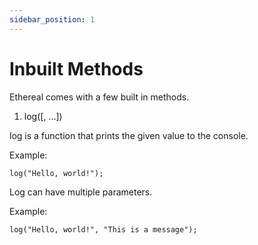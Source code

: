 ```yaml
---
sidebar_position: 1
---
```


# Inbuilt Methods

Ethereal comes with a few built in methods.

1. log([, ...])

log is a function that prints the given value to the console.

Example:
```etrl
log("Hello, world!");
```

Log can have multiple parameters.

Example:
```etrl
log("Hello, world!", "This is a message");
```



